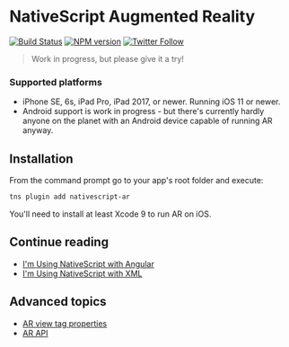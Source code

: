 NativeScript Augmented Reality
==============================

[![Build Status][build-status]][build-url]
[![NPM version][npm-image]][npm-url]
[![Twitter Follow][twitter-image]][twitter-url]

[build-status]:https://travis-ci.org/EddyVerbruggen/nativescript-ar.svg?branch=master
[build-url]:https://travis-ci.org/EddyVerbruggen/nativescript-ar
[npm-image]:http://img.shields.io/npm/v/nativescript-ar.svg
[npm-url]:https://npmjs.org/package/nativescript-ar
[twitter-image]:https://img.shields.io/twitter/follow/eddyverbruggen.svg?style=social&label=Follow%20me
[twitter-url]:https://twitter.com/eddyverbruggen

> Work in progress, but please give it a try!

### Supported platforms
* iPhone SE, 6s, iPad Pro, iPad 2017, or newer. Running iOS 11 or newer.
* Android support is work in progress - but there's currently hardly anyone on the planet with an Android device capable of running AR anyway.

## Installation
From the command prompt go to your app's root folder and execute:
```bash
tns plugin add nativescript-ar
```

You'll need to install at least Xcode 9 to run AR on iOS.

## Continue reading
- [I'm Using NativeScript with Angular](docs/ar-angular.md)
- [I'm Using NativeScript with XML](docs/ar-xml.md)

## Advanced topics
- [AR view tag properties](docs/tag-properties.md)
- [AR API](docs/api.md)
